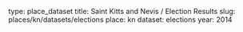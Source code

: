 type: place_dataset
title: Saint Kitts and Nevis / Election Results
slug: places/kn/datasets/elections
place: kn
dataset: elections
year: 2014
